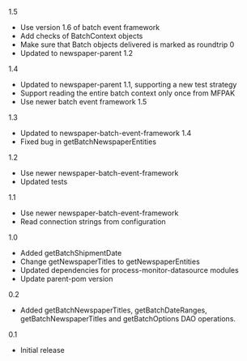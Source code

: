 1.5
* Use version 1.6 of batch event framework
* Add checks of BatchContext objects
* Make sure that Batch objects delivered is marked as roundtrip 0
* Updated to newspaper-parent 1.2

1.4
* Updated to newspaper-parent 1.1, supporting a new test strategy
* Support reading the entire batch context only once from MFPAK
* Use newer batch event framework 1.5

1.3
* Updated to newspaper-batch-event-framework 1.4
* Fixed bug in getBatchNewspaperEntities

1.2
* Use newer newspaper-batch-event-framework
* Updated tests

1.1
* Use newer newspaper-batch-event-framework
* Read connection strings from configuration

1.0
* Added getBatchShipmentDate
* Change getNewspaperTitles to getNewspaperEntities
* Updated dependencies for process-monitor-datasource modules
* Update parent-pom version

0.2
* Added getBatchNewspaperTitles, getBatchDateRanges, getBatchNewspaperTitles and getBatchOptions DAO operations.

0.1
* Initial release
